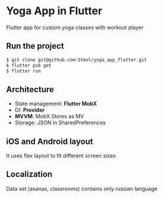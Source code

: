 # Yoga App in Flutter
Flutter app for custom yoga classes with workout player

## Run the project
```bash
$ git clone git@github.com:Stmol/yoga_app_flutter.git
$ flutter pub get
$ flutter run
```

## Architecture
- State management: **Flutter MobX**
- DI: **Provider**
- **MVVM**: MobX Stores as MV
- Storage: JSON in SharedPreferences

## iOS and Android layout
It uses flex layout to fit different screen sizes

## Localization
Data set (asanas, classrooms) contains only russian language
